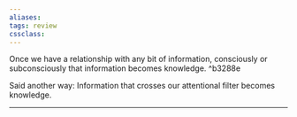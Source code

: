 ```yaml
---
aliases:
tags: review 
cssclass: 
---
```


Once we have a relationship with any bit of information, consciously or subconsciously that information becomes knowledge. ^b3288e

Said another way: Information that crosses our attentional filter becomes knowledge.

---
